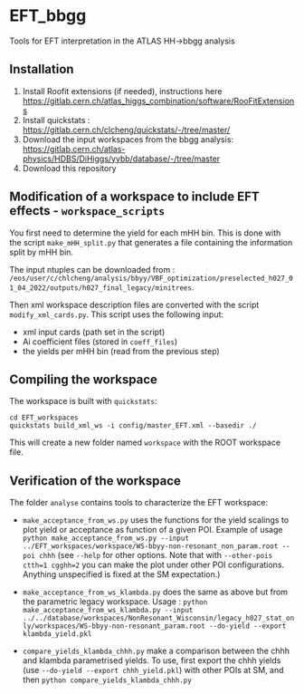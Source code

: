 # EFT_bbgg
Tools for EFT interpretation in the ATLAS HH->bbgg analysis

## Installation
1. Install Roofit extensions (if needed), instructions here https://gitlab.cern.ch/atlas_higgs_combination/software/RooFitExtensions
2. Install quickstats : https://gitlab.cern.ch/clcheng/quickstats/-/tree/master/
3. Download the input workspaces from the bbgg analysis: https://gitlab.cern.ch/atlas-physics/HDBS/DiHiggs/yybb/database/-/tree/master
4. Download this repository


## Modification of a workspace to include EFT effects - ``workspace_scripts``

You first need to determine the yield for each mHH bin. This is done with the script ``make_mHH_split.py`` that generates a file containing the information split by mHH bin.

The input ntuples can be downloaded from : ``/eos/user/c/chlcheng/analysis/bbyy/VBF_optimization/preselected_h027_01_04_2022/outputs/h027_final_legacy/minitrees``.

Then xml workspace description files are converted with the script ``modify_xml_cards.py``. This script uses the following input:

- xml input cards (path set in the script)
- Ai coefficient files (stored in ``coeff_files``)
- the yields per mHH bin (read from the previous step)


## Compiling the workspace

The workspace is built with ``quickstats``: 
```
cd EFT_workspaces
quickstats build_xml_ws -i config/master_EFT.xml --basedir ./
```

This will create a new folder named ``workspace`` with the ROOT workspace file.


## Verification of the workspace

The folder ``analyse`` contains tools to characterize the EFT workspace:

- ``make_acceptance_from_ws.py`` uses the functions for the yield scalings to plot yield or acceptance as function of a given POI. Example of usage ``python make_acceptance_from_ws.py --input ../EFT_workspaces/workspace/WS-bbyy-non-resonant_non_param.root --poi chhh`` (see ``--help`` for other options. Note that with ``--other-pois ctth=1 cgghh=2`` you can make the plot under other POI configurations. Anything unspecified is fixed at the SM expectation.)

- ``make_acceptance_from_ws_klambda.py`` does the same as above but from the parametric legacy workspace. Usage : ``python make_acceptance_from_ws_klambda.py --input ../../database/workspaces/NonResonant_Wisconsin/legacy_h027_stat_only/workspaces/WS-bbyy-non-resonant_param.root --do-yield --export klambda_yield.pkl``

- ``compare_yields_klambda_chhh.py`` make a comparison between the chhh and klambda parametrised yields. To use, first export the chhh yields (use ``--do-yield --export chhh_yield.pkl``)  with other POIs at SM, and then ``python compare_yields_klambda_chhh.py``